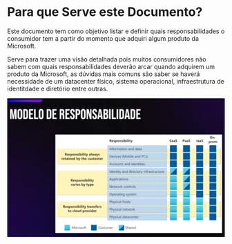# Para que Serve este Documento?

Este documento tem como objetivo listar e definir quais responsabilidades o consumidor tem a partir do momento que adquiri algum produto da Microsoft.

Serve para trazer uma visão detalhada pois muitos consumidores não sabem com quais responsabilidades deverão arcar quando adquirem um produto da Microsoft, as dúvidas mais comuns são saber se haverá necessidade de um datacenter físico, sistema operacional, infraestrutura de identitdade e diretório entre outras.

![ResponsabilidadeMicrosoft](/img/ModelodeResponsabilidadeMicrosoft.png)